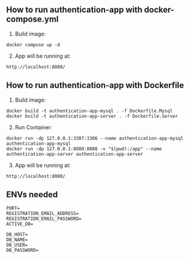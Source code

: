 ## How to run authentication-app with docker-compose.yml
1. Build image:
```
docker compose up -d
```
2. App will be running at:
```
http://localhost:8080/
```

## How to run authentication-app with Dockerfile
1. Build image:
```
docker build -t authentication-app-mysql . -f Dockerfile.Mysql
docker build -t authentication-app-server . -f Dockerfile.Server
```
2. Run Container:
```
docker run -dp 127.0.0.1:3307:3306 --name authentication-app-mysql authentication-app-mysql
docker run -dp 127.0.0.1:8080:8080 -v "$(pwd):/app" --name authentication-app-server authentication-app-server
```
3. App will be running at:
```
http://localhost:8080/
```

## ENVs needed
```
PORT=
REGISTRATION_EMAIL_ADDRESS=
REGISTRATION_EMAIL_PASSWORD=
ACTIVE_DB=

DB_HOST=
DB_NAME=
DB_USER=
DB_PASSWORD=
```